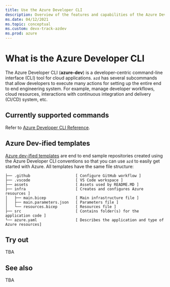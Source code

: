 ```yaml
---
title: Use the Azure Developer CLI
description: Overview of the features and capabilities of the Azure Developer CLI that helps developers be more productive when building and deploying applications to Azure.
ms.date: 04/12/2021
ms.topic: conceptual
ms.custom: devx-track-azdev
ms.prod: azure
---
```

# What is the Azure Developer CLI

The Azure Developer CLI (**azure-dev**) is a developer-centric command-line interface (CLI) tool for cloud applications. `azd` has several subcommands that allow developers to execute many actions for setting up the entire end to end engineering system. For example, manage developer workflows, cloud resources, interactions with continuous integration and delivery (CI/CD) system, etc. 

## Currently supported commands
Refer to [Azure Developer CLI Reference](azure-dev-cli-ref.md).

## Azure Dev-ified templates
[Azure dev-ified templates](azure-dev-cli-templates.md) are end to end sample repositories created using the Azure Developer CLI conventions so that you can use `azd` to easily get started with Azure. All templates have the same file structure:

```
├── .github                    [ Configure GitHub workflow ]
├── .vscode                    [ VS Code workspace ]
├── assets                     [ Assets used by README.MD ]
├── infra                      [ Creates and configures Azure resources ]
│   ├── main.bicep             [ Main infrastructure file ]
│   ├── main.parameters.json   [ Parameters file ]
│   └── resources.bicep        [ Resources file ]
├── src                        [ Contains folder(s) for the application code ]
└── azure.yaml                 [ Describes the application and type of Azure resources]
```

## Try out

TBA

## See also

TBA

